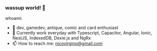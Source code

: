 ### wassup world! 👋

whoami:

- 🔭 dev, gamedev, antique, comic and card enthusiast
- 🤔 Currently work everyday with Typescript, Capacitor, Angular, Ionic, NestJS, IndexedDB, Dexie.js and NgRx
- 📫 How to reach me: nicovirgino@gmail.com

